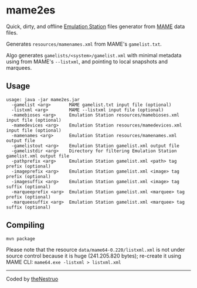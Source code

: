 # mame2es
Quick, dirty, and offline [Emulation Station](https://github.com/jrassa/EmulationStation) files generator from [MAME](https://github.com/mamedev/mame) data files.

Generates `resources/mamenames.xml` from MAME's `gamelist.txt`.

Algo generates `gamelists/<system>/gamelist.xml` with minimal metadata using from MAME's `--listxml`, and pointing to local snapshots and marquees.

## Usage

```
usage: java -jar mame2es.jar
  -gamelist <arg>       MAME gamelist.txt input file (optional)
  -listxml <arg>        MAME --listxml input file (optional)
  -mamebioses <arg>     Emulation Station resources/mamebioses.xml input file (optional)
  -mamedevices <arg>    Emulation Station resources/mamedevices.xml input file (optional)
  -mamenames <arg>      Emulation Station resources/mamenames.xml output file
  -gamelistout <arg>    Emulation Station gamelist.xml output file
  -gamelistdir <arg>    Directory for filtering Emulation Station gamelist.xml output file
  -pathprefix <arg>     Emulation Station gamelist.xml <path> tag prefix (optional)
  -imageprefix <arg>    Emulation Station gamelist.xml <image> tag prefix (optional)
  -imagesuffix <arg>    Emulation Station gamelist.xml <image> tag suffix (optional)
  -marqueeprefix <arg>  Emulation Station gamelist.xml <marquee> tag prefix (optional)
  -marqueesuffix <arg>  Emulation Station gamelist.xml <marquee> tag suffix (optional)
```

## Compiling

`mvn package`

Please note that the resource `data/mame64-0.220/listxml.xml` is not under source control because it is huge (241.205.820 bytes); re-create it using MAME CLI: `mame64.exe -listxml > listxml.xml`

---

Coded by [theNestruo](theNestruo@gmail.com)
